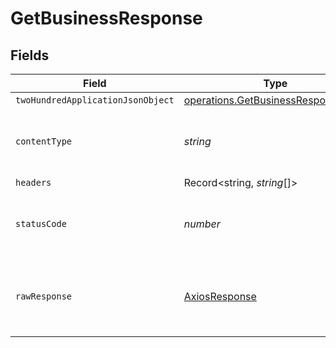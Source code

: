 # GetBusinessResponse


## Fields

| Field                                                                                    | Type                                                                                     | Required                                                                                 | Description                                                                              |
| ---------------------------------------------------------------------------------------- | ---------------------------------------------------------------------------------------- | ---------------------------------------------------------------------------------------- | ---------------------------------------------------------------------------------------- |
| `twoHundredApplicationJsonObject`                                                        | [operations.GetBusinessResponseBody](../../models/operations/getbusinessresponsebody.md) | :heavy_minus_sign:                                                                       | OK                                                                                       |
| `contentType`                                                                            | *string*                                                                                 | :heavy_check_mark:                                                                       | HTTP response content type for this operation                                            |
| `headers`                                                                                | Record<string, *string*[]>                                                               | :heavy_minus_sign:                                                                       | N/A                                                                                      |
| `statusCode`                                                                             | *number*                                                                                 | :heavy_check_mark:                                                                       | HTTP response status code for this operation                                             |
| `rawResponse`                                                                            | [AxiosResponse](https://axios-http.com/docs/res_schema)                                  | :heavy_minus_sign:                                                                       | Raw HTTP response; suitable for custom response parsing                                  |
